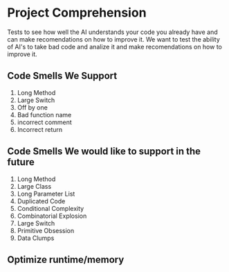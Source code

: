 # Project Comprehension

Tests to see how well the AI understands your code you already have and can make recomendations on how to improve it. We want to test the ability of AI's to take bad code and analize it and make recomendations on how to improve it.

## Code Smells We Support
1. Long Method
1. Large Switch
1. Off by one
1. Bad function name
1. incorrect comment
1. Incorrect return

## Code Smells We would like to support in the future
1. Long Method
1. Large Class
1. Long Parameter List
1. Duplicated Code
1. Conditional Complexity
1. Combinatorial Explosion
1. Large Switch
1. Primitive Obsession
1. Data Clumps

## Optimize runtime/memory